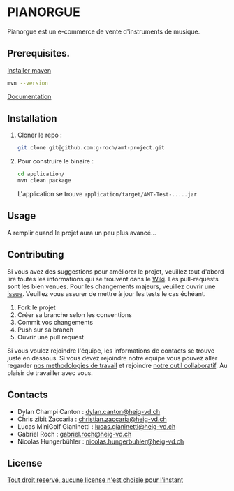 # PIANORGUE

Pianorgue est un e-commerce de vente d'instruments de musique.

## Prerequisites.

[Installer maven](https://maven.apache.org/install.html)

```bash
mvn --version
```

[Documentation](https://maven.apache.org/guides/introduction/introduction-to-the-lifecycle.html)

## Installation

1. Cloner le repo :

   ```bash
   git clone git@github.com:g-roch/amt-project.git
   ```

2. Pour construire le binaire : 

   ```sh
   cd application/
   mvn clean package
   ```

   L'application se trouve `application/target/AMT-Test-.....jar`

## Usage

A remplir quand le projet aura un peu plus avancé...

## Contributing

Si vous avez des suggestions pour améliorer le projet, veuillez tout d'abord lire toutes les informations qui se trouvent dans le [Wiki](https://github.com/g-roch/amt-project/wiki). Les pull-requests sont les bien venues. Pour les changements majeurs, veuillez ouvrir une [issue](https://github.com/g-roch/amt-project/issues). Veuillez vous assurer de mettre à jour les tests le cas échéant. 

1. Fork le projet
2. Créer sa branche selon les conventions
3. Commit vos changements 
4. Push sur sa branch
5. Ouvrir une pull request

Si vous voulez rejoindre l'équipe, les informations de contacts se trouve juste en dessous. 
Si vous devez rejoindre notre équipe vous pouvez aller regarder [nos methodologies de travail](https://github.com/g-roch/amt-project/wiki/Pratiques-collaboratives) et rejoindre [notre outil collaboratif](https://github.com/g-roch/amt-project/wiki/Outils-int%C3%A9gration). Au plaisir de travailler avec vous.

## Contacts

- Dylan Champi Canton : dylan.canton@heig-vd.ch
- Chris zibit Zaccaria : christian.zaccaria@heig-vd.ch
- Lucas MiniGolf Gianinetti : lucas.gianinetti@heig-vd.ch
- Gabriel Roch : gabriel.roch@heig-vd.ch
- Nicolas Hungerbühler : nicolas.hungerbuhler@heig-vd.ch

## License

[Tout droit reservé, aucune license n'est choisie pour l'instant](https://choosealicense.com/licenses/)

